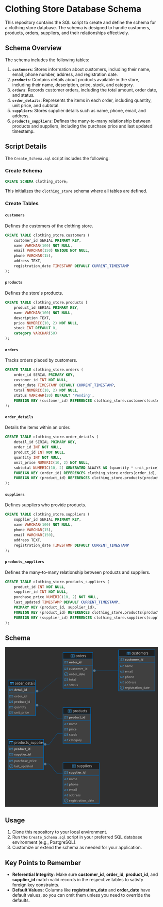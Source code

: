 # Clothing Store Database Schema

This repository contains the SQL script to create and define the schema for a clothing store database. The schema is designed to handle customers, products, orders, suppliers, and their relationships effectively.

## Schema Overview

The schema includes the following tables:

1. **`customers`**: Stores information about customers, including their name, email, phone number, address, and registration date.
2. **`products`**: Contains details about products available in the store, including their name, description, price, stock, and category.
3. **`orders`**: Records customer orders, including the total amount, order date, and status.
4. **`order_details`**: Represents the items in each order, including quantity, unit price, and subtotal.
5. **`suppliers`**: Stores supplier details such as name, phone, email, and address.
6. **`products_suppliers`**: Defines the many-to-many relationship between products and suppliers, including the purchase price and last updated timestamp.

## Script Details

The `Create_Schema.sql` script includes the following:

### Create Schema
```sql
CREATE SCHEMA clothing_store;
```
This initializes the `clothing_store` schema where all tables are defined.

### Create Tables

#### `customers`
Defines the customers of the clothing store.
```sql
CREATE TABLE clothing_store.customers (
    customer_id SERIAL PRIMARY KEY,
    name VARCHAR(100) NOT NULL,
    email VARCHAR(150) UNIQUE NOT NULL,
    phone VARCHAR(15),
    address TEXT,
    registration_date TIMESTAMP DEFAULT CURRENT_TIMESTAMP
);
```

#### `products`
Defines the store's products.
```sql
CREATE TABLE clothing_store.products (
    product_id SERIAL PRIMARY KEY,
    name VARCHAR(100) NOT NULL,
    description TEXT,
    price NUMERIC(10, 2) NOT NULL,
    stock INT DEFAULT 0,
    category VARCHAR(50)
);
```

#### `orders`
Tracks orders placed by customers.
```sql
CREATE TABLE clothing_store.orders (
    order_id SERIAL PRIMARY KEY,
    customer_id INT NOT NULL,
    order_date TIMESTAMP DEFAULT CURRENT_TIMESTAMP,
    total NUMERIC(10, 2) NOT NULL,
    status VARCHAR(20) DEFAULT 'Pending',
    FOREIGN KEY (customer_id) REFERENCES clothing_store.customers(customer_id)
);
```

#### `order_details`
Details the items within an order.
```sql
CREATE TABLE clothing_store.order_details (
    detail_id SERIAL PRIMARY KEY,
    order_id INT NOT NULL,
    product_id INT NOT NULL,
    quantity INT NOT NULL,
    unit_price NUMERIC(10, 2) NOT NULL,
    subtotal NUMERIC(10, 2) GENERATED ALWAYS AS (quantity * unit_price) STORED,
    FOREIGN KEY (order_id) REFERENCES clothing_store.orders(order_id),
    FOREIGN KEY (product_id) REFERENCES clothing_store.products(product_id)
);
```

#### `suppliers`
Defines suppliers who provide products.
```sql
CREATE TABLE clothing_store.suppliers (
    supplier_id SERIAL PRIMARY KEY,
    name VARCHAR(100) NOT NULL,
    phone VARCHAR(15),
    email VARCHAR(150),
    address TEXT,
    registration_date TIMESTAMP DEFAULT CURRENT_TIMESTAMP
);
```

#### `products_suppliers`
Defines the many-to-many relationship between products and suppliers.
```sql
CREATE TABLE clothing_store.products_suppliers (
    product_id INT NOT NULL,
    supplier_id INT NOT NULL,
    purchase_price NUMERIC(10, 2) NOT NULL,
    last_updated TIMESTAMP DEFAULT CURRENT_TIMESTAMP,
    PRIMARY KEY (product_id, supplier_id),
    FOREIGN KEY (product_id) REFERENCES clothing_store.products(product_id),
    FOREIGN KEY (supplier_id) REFERENCES clothing_store.suppliers(supplier_id)
);
```
## Schema

![Clothing Store 1](./images/pic3.png)

## Usage

1. Clone this repository to your local environment.
2. Run the `Create_Schema.sql` script in your preferred SQL database environment (e.g., PostgreSQL).
3. Customize or extend the schema as needed for your application.

## Key Points to Remember
- **Referential Integrity:** Make sure **customer_id**, **order_id**, **product_id**, and **supplier_id** match valid records in the respective tables to satisfy foreign key constraints.
- **Default Values:** Columns like **registration_date** and **order_date** have default values, so you can omit them unless you need to override the defaults.